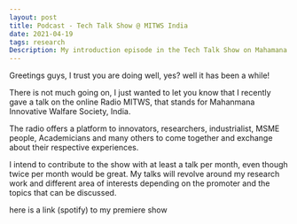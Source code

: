 ```yaml
---
layout: post
title: Podcast - Tech Talk Show @ MITWS India
date: 2021-04-19
tags: research   
Description: My introduction episode in the Tech Talk Show on Mahamana Inovative Technologies Welfare Society,Nawabganj, Bareilly.
---
```



Greetings guys, I trust you are doing well, yes? well it has been a while!

There is not much going on, I just wanted to let you know that I recently gave a talk on the online Radio
MITWS, that stands for Mahanmana Innovative Walfare Society, India. 

The radio offers a platform to innovators, researchers, industrialist, MSME people, Academicians and many others to come together and exchange about their 
respective experiences. 

I intend to contribute to the show with at least a talk per month, even though twice per month would be great. My talks will revolve around my research work and 
different area of interests depending on the promoter and the topics that can be discussed.

here is a link (spotify) to my premiere show 
